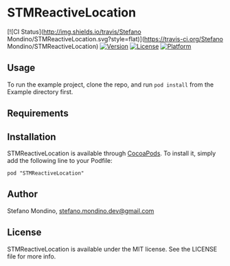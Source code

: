 # STMReactiveLocation

[![CI Status](http://img.shields.io/travis/Stefano Mondino/STMReactiveLocation.svg?style=flat)](https://travis-ci.org/Stefano Mondino/STMReactiveLocation)
[![Version](https://img.shields.io/cocoapods/v/STMReactiveLocation.svg?style=flat)](http://cocoadocs.org/docsets/STMReactiveLocation)
[![License](https://img.shields.io/cocoapods/l/STMReactiveLocation.svg?style=flat)](http://cocoadocs.org/docsets/STMReactiveLocation)
[![Platform](https://img.shields.io/cocoapods/p/STMReactiveLocation.svg?style=flat)](http://cocoadocs.org/docsets/STMReactiveLocation)

## Usage

To run the example project, clone the repo, and run `pod install` from the Example directory first.

## Requirements

## Installation

STMReactiveLocation is available through [CocoaPods](http://cocoapods.org). To install
it, simply add the following line to your Podfile:

    pod "STMReactiveLocation"

## Author

Stefano Mondino, stefano.mondino.dev@gmail.com

## License

STMReactiveLocation is available under the MIT license. See the LICENSE file for more info.

